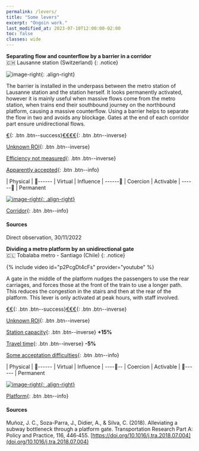 ```yaml
---
permalink: /levers/
title: "Some levers"
excerpt: "Ongoin work."
last_modified_at: 2023-07-10T12:00:00-02:00
toc: false
classes: wide
---
```


**Separating flow and counterflow by a barrier in a corridor**<br>
🇨🇭 Lausanne station (Switzerland)
{: .notice}

![image-right](https://github.com/Mind-the-Cap/Mind-the-Cap.github.io/assets/19514464/c17cfa57-030e-40d2-bfe8-c74378df9298){: .align-right}

The barrier is installed in the underpass between the metro station of Lausanne station and the station herself.
It looks permanently activated, however it is mainly useful when massive flows come from the metro station, when trains end their southbound journey on the northbound platform, causing a massive counterflow.
Using a barrier helps to separate the flow in two and avoids any blockage. Gates at the end of each corridor part ensure unidirectional flows.

[€](#link){: .btn .btn--success}[€€€€](#link){: .btn .btn--inverse} 

[Unknown ROI](#link){: .btn .btn--inverse}

[Efficiency not measured](#link){: .btn .btn--inverse}

[Apparently accepted](#link){: .btn .btn--info}

| Physical | 🔵------ | Virtual
| Influence | ------🔵 | Coercion
| Activable | ------🔵 | Permanent

[![image-right](https://github.com/Mind-the-Cap/Mind-the-Cap.github.io/assets/19514464/2145eb11-b727-4340-9e3f-41bcb6dc5983){: .align-right}](https://www.openstreetmap.org/way/313989605#map=18/46.51742/6.62996)

[Corridor](#link){: .btn .btn--info}

#### Sources
Direct observation, 30/11/2022


**Dividing a metro platform by an unidirectional gate**<br>
🇨🇱 Tobalaba metro - Santiago (Chile)
{: .notice}

{% include video id="p2PcgDt4cFs" provider="youtube" %}

A gate in the middle of the platform nudges the passengers to use the rear carriages, and forces those at the front of the train to use a longer path. This reduces the congestion in the stairs and then at the rear of the platform.
This lever is only activated at peak hours, with staff involved.

[€€](#link){: .btn .btn--success}[€€€](#link){: .btn .btn--inverse} 

[Unknown ROI](#link){: .btn .btn--inverse}

[Station capacity](#link){: .btn .btn--inverse} **+15%**

[Travel time](#link){: .btn .btn--inverse} **-5%**

[Some acceptation difficulties](#link){: .btn .btn--info}

| Physical | 🔵------ | Virtual
| Influence | ----🔵-- | Coercion
| Activable | 🔵------ | Permanent

[![image-right](https://github.com/Mind-the-Cap/Mind-the-Cap.github.io/assets/19514464/6d5c2368-a0e6-4a84-9ea8-a53694374685){: .align-right}](https://www.openstreetmap.org/way//node/252527597#map=19/-33.41820/-70.60158)


[Platform](#link){: .btn .btn--info}

#### Sources
Muñoz, J. C., Soza-Parra, J., Didier, A., & Silva, C. (2018). Alleviating a subway bottleneck through a platform gate. Transportation Research Part A: Policy and Practice, 116, 446‑455. [https://doi.org/10.1016/j.tra.2018.07.004](doi.org/10.1016/j.tra.2018.07.004)
